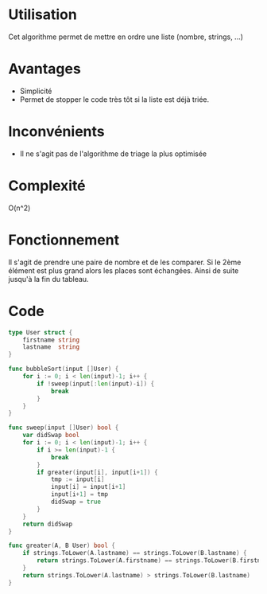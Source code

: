 # Utilisation
Cet algorithme permet de mettre en ordre une liste (nombre, strings, ...)
# Avantages
- Simplicité
- Permet de stopper le code très tôt si la liste est déjà triée.
# Inconvénients
- Il ne s'agit pas de l'algorithme de triage la plus optimisée
# Complexité
O(n^2)
# Fonctionnement
Il s'agit de prendre une paire de nombre et de les comparer.
Si le 2ème élément est plus grand alors les places sont échangées.
Ainsi de suite jusqu'à la fin du tableau.
# Code
```go
type User struct {
	firstname string
	lastname  string
}

func bubbleSort(input []User) {
	for i := 0; i < len(input)-1; i++ {
		if !sweep(input[:len(input)-i]) {
			break
		}
	}
}

func sweep(input []User) bool {
	var didSwap bool
	for i := 0; i < len(input)-1; i++ {
		if i >= len(input)-1 {
			break
		}
		if greater(input[i], input[i+1]) {
			tmp := input[i]
			input[i] = input[i+1]
			input[i+1] = tmp
			didSwap = true
		}
	}
	return didSwap
}

func greater(A, B User) bool {
	if strings.ToLower(A.lastname) == strings.ToLower(B.lastname) {
		return strings.ToLower(A.firstname) == strings.ToLower(B.firstname)
	}
	return strings.ToLower(A.lastname) > strings.ToLower(B.lastname)
}
```